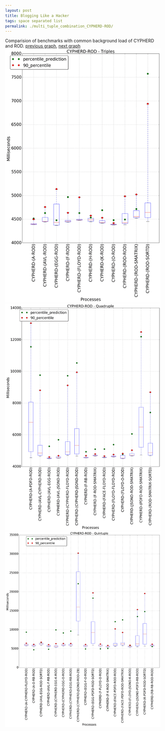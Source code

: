 ```yaml
---
layout: post
title: Blogging Like a Hacker
tags: space separated list
permalink: ./multi_tuple_combination_CYPHERD-ROD/
---
```


Comparision of benchmarks with common background load of CYPHERD and ROD.
[previous graph](./multi_tuple_combination_CYPHERD-RB/), [next graph](./multi_tuple_combination_CYPHERD-SMATRIX/)
<img src="./images/triple/CYPHERD/CYPHERD-ROD_box.png" alt="graph figure"><img src="./images/quadruple/CYPHERD/CYPHERD-ROD_box.png" alt="graph figure"><img src="./images/quintuple/CYPHERD/CYPHERD-ROD_box.png" alt="graph figure">